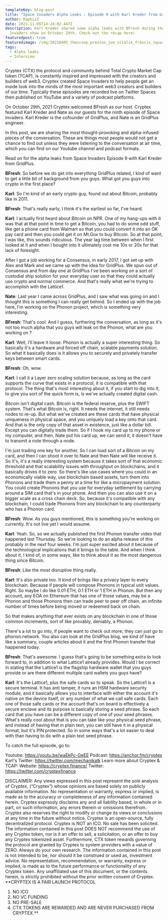 ```yaml
---
templateKey: blog-post
title: "Space Invaders Alpha Leaks : Episode 9 with Karl Kreder from GridPlus"
author: RaphizZ
date: 2021-11-05T14:24:02.447Z
description: Karl Kreder shared some alpha leaks with BFresh during the Space
  Invaders show on October 29th. Check out the recap here!
featuredpost: true
featuredimage: /img/20210405_thescoop_preston_joe_vitalik_francis_square-675x675.jpg
tags:
  - Alpha leaks
  - Interview
---
```

Cryptex (CTX) the protocol and community behind Total Crypto Market Cap token (TCAP), is constantly inspired and impressed with the creators and builders of web3. Cryptex created Space Invaders to help people get an inside look into the minds of the most important web3 creators and builders of our time.
Typically these episodes are recorded live on Twitter Spaces then published on YouTube and a variety of podcast platforms.


On October 29th, 2021 Cryptex welcomed BFresh as our host. Cryptex featured Karl Kreder and Nate as our guests for the ninth episode of Space Invaders. Karl Kreder is the cofounder of GridPlus, and Nate is an GridPlus engineer.


In this post, we are sharing the most thought-provoking and alpha-infused pieces of the conversation. These are things most people would not get a chance to find out unless they were listening to the conversation at air time, which you can find on our Youtube channel and podcast formats.


Read on for the alpha leaks from Space Invaders Episode 9 with Karl Kreder from GridPlus.


**BFresh**: So before we do get into everything GridPlus related, I kind of want to get a little bit of background from you guys. What got you guys into crypto in the first place?


**Karl**: So I'm kind of an early crypto guy, found out about Bitcoin, probably like in 2011.


**BFresh**: That's really early, I think it's the earliest so far, I've heard.


**Karl**: I actually first heard about Bitcoin on NPR. One of my hang-ups with it was that at that point in time to get a Bitcoin, you had to do some odd stuff, like get a phone card from Walmart so that you could convert it into an OK pay card and then you could get it on Mt.Gox to buy Bitcoin. So at that point, I was like, this sounds ridiculous. The year lag time between when I first looked at it and when I bought into it ultimately cost me 10x or 20x for that lack of foresight.


After I got a job working for a Consensus, in early 2017, I got set up with Alex and Mark and we came up with the idea for GridPlus. We spun out of Consensus and from day one at GridPlus I've been working on a sort of custodial ship solution for your everyday user so that they could actually use crypto and normal commerce. And that's really what we're trying to accomplish with the Lattice1.


**Nate**: Last year I came across GridPlus, and I saw what was going on and I thought this is something I can really get behind. So I ended up with the job here, I'm working on the Phonon project, which is something very interesting.


**BFresh**: That's cool. And I guess, furthering the conversation, as long as it's not too much alpha that you guys will leak on the Phonon, what are you working on ?


**Karl**: Well, I'll leave it loose. Phonon is actually a super interesting thing. So basically it's a hardware and forced off chain, scalable payments solution. So what it basically does is it allows you to securely and privately transfer keys between smart cards.


**BFresh**: Oh, wow.


**Karl**: I call it a Layer zero scaling solution because, as long as the card supports the curve that exists in a protocol, it is compatible with that protocol. The thing that's most interesting about it, if you start to dig into it, to give you sort of the quick form is, is we've actually created digital cash.


Bitcoin isn't digital cash. Bitcoin is the federal reserve, plus the SWIFT system. That's what Bitcoin is, right. It needs the internet, it still needs nodes to re-up. But what we've created are these cards that have physical uniqueness in physical space, and you uniquely load a key onto that card. And that is the only copy of that asset in existence, just like a dollar bill. Except you can digitally trade them. So if I hook my card up to my phone or my computer, and then, Nate put his card up, we can send it, it doesn't have to transmit a note through a node.


I'm just trading one key for another. So I can load sort of a Bitcoin on my card, and then I can shoot it over to Nate and then Nate will like receive it. So it's, it's a really interesting system because it takes sort of that economic threshold and that scalability issues with throughput on blockchains, and it basically drives it to zero. So there's like use cases where you could in an economically viable way, use blockchain based assets, turn them into Phonons and trade them a penny at a time for like a micropayment solution. You could create Phonons that you use for everyday settlement by carrying around a SIM card that's in your phone. And then you can also use it on a bigger scale as a cross chain deck. So, because it's compatible with any blockchain, I could trade Phonons from any blockchain to any counterparty who has a Phonon card.


**BFresh**: Wow. As you guys mentioned, this is something you're working on currently. It's not live yet I would assume.


**Karl**: Yeah. So, so we actually published the first Phonon transfer video that happened last Thursday. So we're looking to do an alpha release of this probably in the next four weeks. I'm just super excited about it because of the technological implications that it brings to the table. And when I think about it, I kind of, in some ways, like to think about it as the most dangerous thing since Bitcoin.


**BFresh**: Like the most disruptive thing really.


**Karl**: It's also private too. It kind of brings like a privacy layer to every blockchain. Because if people will compose Phonons in typical unit values. Right. So maybe I do like 0.01 ETH, 0.1 ETH or 1 ETH in Phonon. But then any account, any EOA on Ethereum that has one of those values, may be a Phonon and those Phonons then can trade peer to peer off chain, an infinite number of times before being moved or redeemed back on chain.


So that makes anything that ever exists on any blockchain in one of those common increments, sort of like provably, deniably, a Phonon.


There's a lot to go into, if people want to check out more, they can just go to phonon.network. You also can look at the GridPlus blog, we kind of have like a summary, couple articles about it and the first Phonon transfer that happened today.


**BFresh**: That's awesome. I guess that's going to be something extra to look forward to, in addition to what Lattice1 already provides. Would I be correct in stating that the Lattice1 is the flagship hardware wallet that you guys provide or are there different multiple card wallets you guys have?


**Karl**: It's the Lattice1, plus the safe cards so to speak. So the Lattice1 is a secure terminal. It has anti tamper, it runs an HSM hardware security module, and it basically allows you to interface with either the account it's native on the device itself, or any number of what we call safe cards. Each one of those safe cards or the account that's on board is effectively a secure enclave and its purpose is basically storing a seed phrase. So each card that you have can be a different copy of one of your seed phrases. What's really cool about that is you can take like your physical seed phrase, and instead of having that in plain text, you can still have it in a physical format, but it's PIN protected. So in some ways that's a lot easier to deal with than having to do with a plain text seed phrase.


To catch the full episode, go to:


Youtube: https://youtu.be/waEkPc-GeEE
Podcast: https://anchor.fm/cryptex
Karl's Twitter: https://twitter.com/mechanikalk
Learn more about Cryptex & TCAP:
Website: https://cryptex.finance/
Twitter: https://twitter.com/cryptexfinance


DISCLAIMER: Any views expressed in this post represent the sole analysis of Cryptex, (“Cryptex”) whose opinions are based solely on publicly available information. No representation or warranty, express or implied, is made as to the accuracy or completeness of any information contained herein. Cryptex expressly disclaims any and all liability based, in whole or in part, on such information, any errors therein or omissions therefrom. Cryptex also reserves the right to modify or change its views or conclusions at any time in the future without notice. Cryptex is an open-source, fully decentralized protocol. Cryptex is NOT an ICO. No sale has been solicited. The information contained in this post DOES NOT recommend the use of any Cryptex token, nor is it an offer to sell, a solicitation, or an offer to buy any Cryptex tokenized asset. Furthermore, CTX token rewards governing the protocol are granted by Cryptex to system providers with a value of ZERO. Always do your own research. The information contained in this post is not intended to be, nor should it be construed or used as, investment advice. No representation, recommendation, or warranty, express or implied, is made as to the future performance or functionality of any Cryptex token. Any unaffiliated use of this document, or the contents herein, is strictly prohibited without the prior written consent of Cryptex.
\*\*CRYPTEX IS A FAIR LAUNCH PROTOCOL

1. NO ICO
2. NO VC FUNDING
3. NO PRE-SALE
4. CTX TOKENS ARE REWARDED AND ARE NEVER PURCHASED FROM CRYPTEX.\*\*